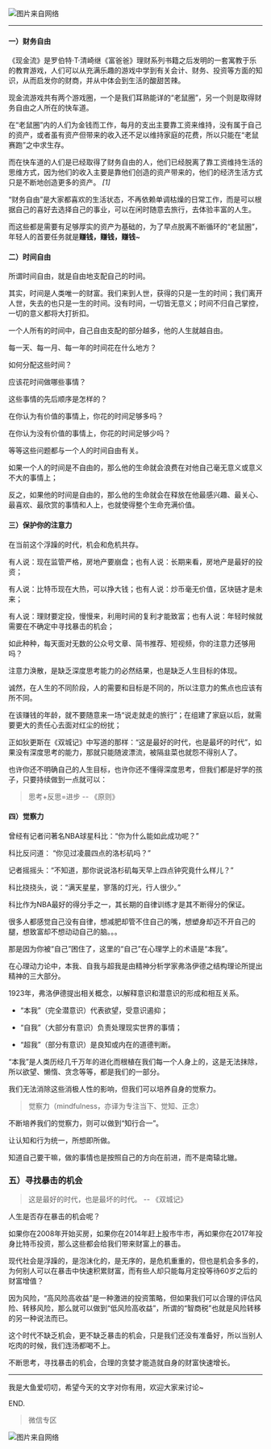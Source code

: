 ![图片来自网络](http://image.dayuaidaodao.com//writing/image/mouse_circle-500-500.jpg)

***

#### 一）财务自由

《现金流》是罗伯特·T·清崎继《富爸爸》理财系列书籍之后发明的一套寓教于乐的教育游戏，人们可以从充满乐趣的游戏中学到有关会计、财务、投资等方面的知识，从而启发你的财商，并从中体会到生活的酸甜苦辣。

现金流游戏共有两个游戏圈，一个是我们耳熟能详的“老鼠圈”，另一个则是取得财务自由之人所在的快车道。

在“老鼠圈”内的人们为金钱而工作，每月的支出主要靠工资来维持，没有属于自己的资产，或者虽有资产但带来的收入还不足以维持家庭的花费，所以只能在“老鼠赛跑”之中求生存。

而在快车道的人们是已经取得了财务自由的人，他们已经脱离了靠工资维持生活的思维方式，因为他们的收入主要是靠他们创造的资产带来的，他们的经济生活方式只是不断地创造更多的资产。 *[1]*

“财务自由”是大家都喜欢的生活状态，不再依赖单调枯燥的日常工作，而是可以根据自己的喜好去选择自己的事业，可以在闲时随意去旅行，去体验丰富的人生。

而这些都是需要有足够厚实的资产为基础的，为了早点脱离不断循环的“老鼠圈”，年轻人的首要任务就是**赚钱，赚钱，赚钱**~

#### 二）时间自由

所谓时间自由，就是自由地支配自己的时间。

其实，时间是人类唯一的财富。我们来到人世，获得的只是一生的时间；我们离开人世，失去的也只是一生的时间。没有时间，一切皆无意义；时间不归自己掌控，一切的意义都将大打折扣。

一个人所有的时间中，自己自由支配的部分越多，他的人生就越自由。

每一天、每一月、每一年的时间花在什么地方？

如何分配这些时间？

应该花时间做哪些事情？

这些事情的先后顺序是怎样的？

在你认为有价值的事情上，你花的时间足够多吗？

在你认为没有价值的事情上，你花的时间足够少吗？

等等这些问题都与一个人的时间自由有关。

如果一个人的时间是不自由的，那么他的生命就会浪费在对他自己毫无意义或意义不大的事情上；

反之，如果他的时间是自由的，那么他的生命就会在释放在他最感兴趣、最关心、最喜欢、最欣赏的事情和人上，也就使得整个生命充满价值。


#### 三）保护你的注意力

在当前这个浮躁的时代，机会和危机共存。

有人说：现在监管严格，房地产要崩盘；也有人说：长期来看，房地产是最好的投资；

有人说：比特币现在大热，可以挣大钱；也有人说：炒币毫无价值，区块链才是未来；

有人说：理财要定投，慢慢来，利用时间的复利才能致富；也有人说：年轻时候就需要在不确定中寻找暴击的机会；

如此种种，每天面对无数的公众号文章、简书推荐、短视频，你的注意力还够用吗？

注意力涣散，是缺乏深度思考能力的必然结果，也是缺乏人生目标的体现。

诚然，在人生的不同阶段，人的需要和目标是不同的，所以注意力的焦点也应该有所不同。

在该赚钱的年龄，就不要随意来一场“说走就走的旅行”；在组建了家庭以后，就需要更大的责任心去面对红尘的纷扰；

正如狄更斯在《双城记》中写道的那样：“这是最好的时代，也是最坏的时代”，如果没有深度思考的能力，那就只能随波漂流，被隔韭菜也就怨不得别人了。

也许你还不明确自己的人生目标，也许你还不懂得深度思考，但我们都是好学的孩子，只要持续做到一点就可以：

> 思考+反思=进步  -- 《原则》

#### 四）觉察力

曾经有记者问著名NBA球星科比：“你为什么能如此成功呢？”

科比反问道： “你见过凌晨四点的洛杉矶吗？”

记者摇摇头：“不知道，那你说说洛杉矶每天早上四点钟究竟什么样儿？”

科比挠挠头，说：“满天星星，寥落的灯光，行人很少。”

科比作为NBA最好的得分手之一，其长期的自律训练才是其不断得分的保证。

很多人都感觉自己没有自律，想减肥却管不住自己的嘴，想塑身却迈不开自己的腿，想致富却不想动动自己的脑。。。

那是因为你被“自己”困住了，这里的“自己”在心理学上的术语是“本我”。

在心理动力论中，本我、自我与超我是由精神分析学家弗洛伊德之结构理论所提出精神的三大部分。

1923年，弗洛伊德提出相关概念，以解释意识和潜意识的形成和相互关系。

- “本我”（完全潜意识）代表欲望，受意识遏抑；

- “自我”（大部分有意识）负责处理现实世界的事情；

- “超我”（部分有意识）是良知或内在的道德判断。

“本我”是人类历经几千万年的进化而根植在我们每一个人身上的，这是无法抹除，所以欲望、懒惰、贪念等等，都是我们的一部分。

我们无法消除这些消极人性的影响，但我们可以培养自身的觉察力。

> 觉察力（mindfulness，亦译为专注当下、觉知、正念）

不断培养我们的觉察力，则可以做到“知行合一”。

让认知和行为统一，所想即所做。

知道自己要干嘛，做的事情也是按照自己的方向在前进，而不是南辕北辙。

### 五）寻找暴击的机会

> 这是最好的时代，也是最坏的时代。 -- 《双城记》

人生是否存在暴击的机会呢？

如果你在2008年开始买房，如果你在2014年赶上股市牛市，再如果你在2017年投身比特币投资，那么这些都会给我们带来财富上的暴击。

现代社会是浮躁的，是泡沫化的，是无序的，是危机重重的，但也是机会多多的，为何别人可以在暴击中快速积累财富，而有些人却只能每月定投等待60岁之后的财富增值？

因为风险，“高风险高收益”是一种激进的投资策略，但如果我们可以合理的评估风险、转移风险，那么就可以做到“低风险高收益”，所谓的“智商税”也就是风险转移的另一种说法而已。

这个时代不缺乏机会，更不缺乏暴击的机会，只是我们还没有准备好，所以当别人吃肉的时候，我们连汤都喝不上。

不断思考，寻找暴击的机会，合理的贪婪才能造就自身的财富快速增长。

-----------------------------------------------
我是大鱼爱叨叨，希望今天的文字对你有用，欢迎大家来讨论~

END.

> 微信专区

![图片来自网络](http://image.dayuaidaodao.com/writing/image/wechat-code-1228-1000-1000-imageview2-imageslim.png)
